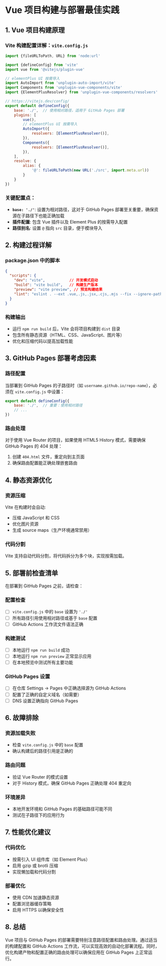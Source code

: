 # Vue 项目构建与部署最佳实践

## 1. Vue 项目构建原理

### Vite 构建配置详解：`vite.config.js`

```javascript
import {fileURLToPath, URL} from 'node:url'

import {defineConfig} from 'vite'
import vue from '@vitejs/plugin-vue'

// elementPlus UI 按需导入
import AutoImport from 'unplugin-auto-import/vite'
import Components from 'unplugin-vue-components/vite'
import {ElementPlusResolver} from 'unplugin-vue-components/resolvers'

// https://vitejs.dev/config/
export default defineConfig({
    base: './',  // 使用相对路径，适用于 GitHub Pages 部署
    plugins: [
        vue(),
        // elementPlus UI 按需导入
        AutoImport({
            resolvers: [ElementPlusResolver()],
        }),
        Components({
            resolvers: [ElementPlusResolver()],
        }),
    ],
    resolve: {
        alias: {
            '@': fileURLToPath(new URL('./src', import.meta.url))
        }
    }
})
```

### 关键配置点：
- **`base: './'`**: 设置为相对路径，这对于 GitHub Pages 部署至关重要，确保资源在子路径下也能正确加载
- **插件配置**: 包含 Vue 插件以及 Element Plus 的按需导入配置
- **路径别名**: 设置 `@` 指向 `src` 目录，便于模块导入

## 2. 构建过程详解

### package.json 中的脚本
```json
{
  "scripts": {
    "dev": "vite",           // 开发模式启动
    "build": "vite build",   // 构建生产版本
    "preview": "vite preview", // 预览构建结果
    "lint": "eslint . --ext .vue,.js,.jsx,.cjs,.mjs --fix --ignore-path .gitignore" // 代码检查和修复
  }
}
```

### 构建输出
- 运行 `npm run build` 后，Vite 会将项目构建到 `dist` 目录
- 包含所有静态资源（HTML、CSS、JavaScript、图片等）
- 优化和压缩代码以提高加载性能

## 3. GitHub Pages 部署考虑因素

### 路径配置
当部署到 GitHub Pages 的子路径时（如 `username.github.io/repo-name`），必须在 `vite.config.js` 中设置：
```javascript
export default defineConfig({
    base: './',  // 重要：使用相对路径
    // ...
})
```

### 路由处理
对于使用 Vue Router 的项目，如果使用 HTML5 History 模式，需要确保 GitHub Pages 的 404 处理：
1. 创建 `404.html` 文件，重定向到主页面
2. 确保路由配置能正确处理嵌套路由

## 4. 静态资源优化

### 资源压缩
Vite 在构建时会自动:
- 压缩 JavaScript 和 CSS
- 优化图片资源
- 生成 source maps（生产环境通常禁用）

### 代码分割
Vite 支持自动代码分割，将代码拆分为多个块，实现按需加载。

## 5. 部署前检查清单

在部署到 GitHub Pages 之前，请检查：

### 配置检查
- [ ] `vite.config.js` 中的 `base` 设置为 `'./'`
- [ ] 所有路径引用使用相对路径或基于 `base` 配置
- [ ] GitHub Actions 工作流文件语法正确

### 构建测试
- [ ] 本地运行 `npm run build` 成功
- [ ] 本地运行 `npm run preview` 正常显示应用
- [ ] 在本地预览中测试所有主要功能

### GitHub Pages 设置
- [ ] 在仓库 Settings → Pages 中正确选择源为 GitHub Actions
- [ ] 配置了正确的自定义域名（如需要）
- [ ] DNS 设置正确指向 GitHub Pages

## 6. 故障排除

### 资源加载失败
- 检查 `vite.config.js` 中的 `base` 配置
- 确认构建后的路径引用是正确的

### 路由问题
- 验证 Vue Router 的模式设置
- 对于 History 模式，确保 GitHub Pages 正确处理 404 重定向

### 环境差异
- 本地开发环境和 GitHub Pages 的基础路径可能不同
- 测试在子路径下的应用行为

## 7. 性能优化建议

### 代码优化
- 按需引入 UI 组件库（如 Element Plus）
- 启用 gzip 或 brotli 压缩
- 实现懒加载和代码分割

### 部署优化
- 使用 CDN 加速静态资源
- 配置浏览器缓存策略
- 启用 HTTPS 以确保安全性

## 8. 总结

Vue 项目与 GitHub Pages 的部署需要特别注意路径配置和路由处理。通过适当的构建配置和 GitHub Actions 工作流，可以实现高效的自动化部署流程。同时，优化构建产物和配置正确的路由处理可以确保应用在 GitHub Pages 上正常运行。